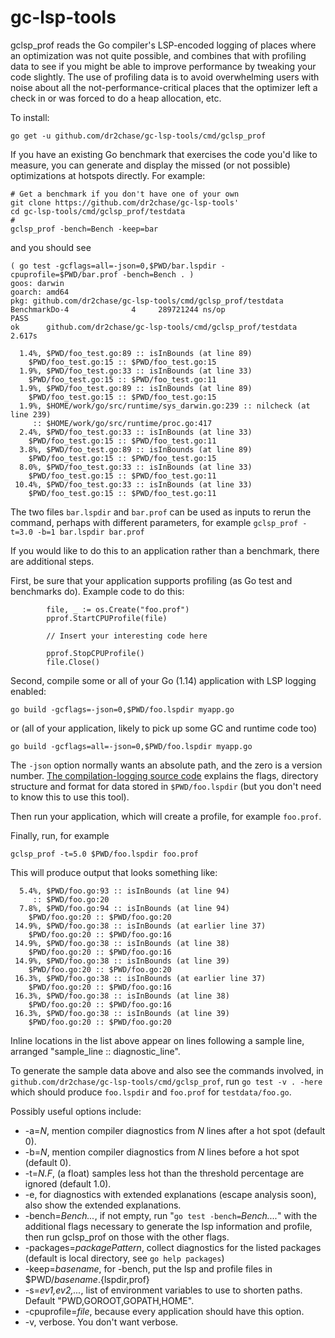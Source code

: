 # gc-lsp-tools

gclsp_prof reads the Go compiler's LSP-encoded logging of places where an optimization was not quite possible,
and combines that with profiling data to see if you might be able to improve performance by tweaking your code slightly.
The use of profiling data is to avoid overwhelming users with noise about all the not-performance-critical places
that the optimizer left a check in or was forced to do a heap allocation, etc.

To install:
```
go get -u github.com/dr2chase/gc-lsp-tools/cmd/gclsp_prof
```

If you have an existing Go benchmark that exercises the code you'd like to measure,
you can generate and display the missed (or not possible) optimizations at hotspots directly.
For example:
```
# Get a benchmark if you don't have one of your own
git clone https://github.com/dr2chase/gc-lsp-tools'
cd gc-lsp-tools/cmd/gclsp_prof/testdata
# 
gclsp_prof -bench=Bench -keep=bar 
```
and you should see
```
( go test -gcflags=all=-json=0,$PWD/bar.lspdir -cpuprofile=$PWD/bar.prof -bench=Bench . )
goos: darwin
goarch: amd64
pkg: github.com/dr2chase/gc-lsp-tools/cmd/gclsp_prof/testdata
BenchmarkDo-4   	       4	 289721244 ns/op
PASS
ok  	github.com/dr2chase/gc-lsp-tools/cmd/gclsp_prof/testdata	2.617s

  1.4%, $PWD/foo_test.go:89 :: isInBounds (at line 89)
	$PWD/foo_test.go:15 :: $PWD/foo_test.go:15
  1.9%, $PWD/foo_test.go:33 :: isInBounds (at line 33)
	$PWD/foo_test.go:15 :: $PWD/foo_test.go:11
  1.9%, $PWD/foo_test.go:89 :: isInBounds (at line 89)
	$PWD/foo_test.go:15 :: $PWD/foo_test.go:15
  1.9%, $HOME/work/go/src/runtime/sys_darwin.go:239 :: nilcheck (at line 239)
	 :: $HOME/work/go/src/runtime/proc.go:417
  2.4%, $PWD/foo_test.go:33 :: isInBounds (at line 33)
	$PWD/foo_test.go:15 :: $PWD/foo_test.go:11
  3.8%, $PWD/foo_test.go:89 :: isInBounds (at line 89)
	$PWD/foo_test.go:15 :: $PWD/foo_test.go:15
  8.0%, $PWD/foo_test.go:33 :: isInBounds (at line 33)
	$PWD/foo_test.go:15 :: $PWD/foo_test.go:11
 10.4%, $PWD/foo_test.go:33 :: isInBounds (at line 33)
	$PWD/foo_test.go:15 :: $PWD/foo_test.go:11
```
The two files `bar.lspdir` and `bar.prof` can be used as inputs to rerun the command, perhaps with different
parameters, for example `gclsp_prof -t=3.0 -b=1 bar.lspdir bar.prof`

If you would like to do this to an application rather than a benchmark,
there are additional steps.

First, be sure that your application supports profiling (as Go test and benchmarks do).
Example code to do this:
```
        file, _ := os.Create("foo.prof")
        pprof.StartCPUProfile(file)

        // Insert your interesting code here

        pprof.StopCPUProfile()
        file.Close()
```

Second, compile some or all of your Go (1.14) application with LSP logging enabled:
```
go build -gcflags=-json=0,$PWD/foo.lspdir myapp.go
```
or (all of your application, likely to pick up some GC and runtime code too)
```
go build -gcflags=all=-json=0,$PWD/foo.lspdir myapp.go
```
The `-json` option normally wants an absolute path, and the zero is a version number.
[The compilation-logging source code](https://go.googlesource.com/go/+/refs/heads/master/src/cmd/compile/internal/logopt/log_opts.go#24)
explains the flags, directory structure and format for data stored in `$PWD/foo.lspdir` (but you don't need to know this to use this tool).

Then run your application, which will create a profile, for example `foo.prof`.

Finally, run, for example
```
gclsp_prof -t=5.0 $PWD/foo.lspdir foo.prof
```

This will produce output that looks something like:
```
  5.4%, $PWD/foo.go:93 :: isInBounds (at line 94)
	 :: $PWD/foo.go:20
  7.8%, $PWD/foo.go:94 :: isInBounds (at line 94)
	$PWD/foo.go:20 :: $PWD/foo.go:20
 14.9%, $PWD/foo.go:38 :: isInBounds (at earlier line 37)
	$PWD/foo.go:20 :: $PWD/foo.go:16
 14.9%, $PWD/foo.go:38 :: isInBounds (at line 38)
	$PWD/foo.go:20 :: $PWD/foo.go:16
 14.9%, $PWD/foo.go:38 :: isInBounds (at line 39)
	$PWD/foo.go:20 :: $PWD/foo.go:20
 16.3%, $PWD/foo.go:38 :: isInBounds (at earlier line 37)
	$PWD/foo.go:20 :: $PWD/foo.go:16
 16.3%, $PWD/foo.go:38 :: isInBounds (at line 38)
	$PWD/foo.go:20 :: $PWD/foo.go:16
 16.3%, $PWD/foo.go:38 :: isInBounds (at line 39)
	$PWD/foo.go:20 :: $PWD/foo.go:20
```
Inline locations in the list above appear on lines following a sample line,
arranged "sample_line :: diagnostic_line".

To generate the sample data above and also see the commands involved, in
`github.com/dr2chase/gc-lsp-tools/cmd/gclsp_prof`,
run
`go test -v . -here`
which should produce `foo.lspdir` and `foo.prof` for `testdata/foo.go`.

Possibly useful options include:

- -a=*N*, mention compiler diagnostics from *N* lines after a hot spot (default 0).
- -b=*N*, mention compiler diagnostics from *N* lines before a hot spot (default 0).
- -t=*N.F*, (a float) samples less hot than the threshold percentage are ignored (default 1.0).
- -e, for diagnostics with extended explanations (escape analysis soon), also show the extended explanations.
- -bench=*Bench...*, if not empty, run "`go test -bench=`*Bench....*" with the additional flags necessary to generate
  the lsp information and profile, then run gclsp_prof on those with the other flags.
- -packages=*packagePattern*, collect diagnostics for the listed packages (default is local directory, see `go help packages`)
- -keep=*basename*, for -bench, put the lsp and profile files in $PWD/*basename*.{lspdir,prof}
- -s=*ev1,ev2,...*,  list of environment variables to use to shorten paths.  Default "PWD,GOROOT,GOPATH,HOME".
- -cpuprofile=*file*, because every application should have this option.
- -v, verbose.  You don't want verbose.
